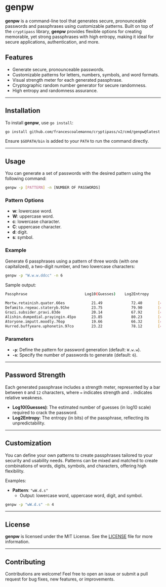 # genpw

**genpw** is a command-line tool that generates secure, pronounceable passwords and passphrases using customizable patterns. Built on top of the `cryptipass` library, **genpw** provides flexible options for creating memorable, yet strong passphrases with high entropy, making it ideal for secure applications, authentication, and more.

## Features

- Generate secure, pronounceable passwords.
- Customizable patterns for letters, numbers, symbols, and word formats.
- Visual strength meter for each generated passphrase.
- Cryptographic random number generator for secure randomness.
- High entropy and randomness assurance.

---

## Installation

To install **genpw**, use `go install`:

```bash
go install github.com/francescoalemanno/cryptipass/v2/cmd/genpw@latest
```

Ensure `$GOPATH/bin` is added to your `PATH` to run the command directly.

---

## Usage

You can generate a set of passwords with the desired pattern using the following command:

```bash
genpw -p [PATTERN] -n [NUMBER OF PASSWORDS]
```

### Pattern Options

- **w**: lowercase word.
- **W**: uppercase word.
- **c**: lowercase character.
- **C**: uppercase character.
- **d**: digit.
- **s**: symbol.

### Example

Generate 6 passphrases using a pattern of three words (with one capitalized), a two-digit number, and two lowercase characters:

```bash
genpw -p "W.w.w.ddcc" -n 6
```

Sample output:

```bash    
Passphrase                          Log10(Guesses)    Log2Entropy      Strength
                                                                      
Mortw.retainish.quater.66es            21.49             72.40       [===========.]
Defamito.repeac.stateryb.91he          23.75             79.90       [============]
Grazi.subsider.pravi.83de              20.14             67.92       [==========..]
Alishin.dumpedial.prayingin.45po       23.85             80.23       [============]
Atoryone.imputt.moodly.76op            19.66             66.32       [==========..]
Hurred.buffyeare.uphonetin.97co        23.22             78.12       [============]
```

### Parameters

- **`-p`**: Define the pattern for password generation (default: `W.w.w`).
- **`-n`**: Specify the number of passwords to generate (default: `6`).

---

## Password Strength

Each generated passphrase includes a strength meter, represented by a bar between `0` and `12` characters, where `=` indicates strength and `.` indicates relative weakness.

- **Log10(Guesses)**: The estimated number of guesses (in log10 scale) required to crack the password.
- **Log2Entropy**: The entropy (in bits) of the passphrase, reflecting its unpredictability.

---

## Customization

You can define your own patterns to create passphrases tailored to your security and usability needs. Patterns can be mixed and matched to create combinations of words, digits, symbols, and characters, offering high flexibility.

Examples:

- **Pattern**: `"wW.d.s"`
    - Output: lowercase word, uppercase word, digit, and symbol.

```bash
genpw -p "wW.d.s" -n 4
```

---

## License

**genpw** is licensed under the MIT License. See the [LICENSE](LICENSE) file for more information.

---

## Contributing

Contributions are welcome! Feel free to open an issue or submit a pull request for bug fixes, new features, or improvements.
